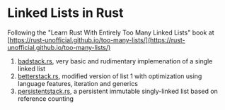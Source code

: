 # Linked Lists in Rust 
Following the "Learn Rust With Entirely Too Many Linked Lists" book at [https://rust-unofficial.github.io/too-many-lists/](https://rust-unofficial.github.io/too-many-lists/)

1. [badstack.rs](src/badstack.rs), very basic and rudimentary implemenation of a single linked list
2. [betterstack.rs](src/betterstack.rs), modified version of list 1 with optimization using language features, iteration and generics
3. [persistentstack.rs](src/persistentstack.rs), a persistent immutable singly-linked list based on reference counting